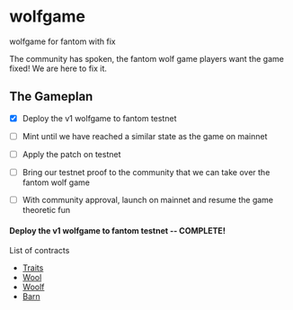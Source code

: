 # wolfgame
wolfgame for fantom with fix

The community has spoken, the fantom wolf game players want the game fixed!  We are here to fix it.  

## The Gameplan 
- [x] Deploy the v1 wolfgame to fantom testnet 
- [ ] Mint until we have reached a similar state as the game on mainnet 
- [ ] Apply the patch on testnet 
- [ ] Bring our testnet proof to the community that we can take over the fantom wolf game 
- [ ] With community approval, launch on mainnet and resume the game theoretic fun


#### Deploy the v1 wolfgame to fantom testnet -- COMPLETE! 

List of contracts 
- [Traits](https://testnet.ftmscan.com/address/0xa5Fb9a4B908B1Fd4dd587f4A9C660928EDEcA4e1)
- [Wool](https://testnet.ftmscan.com/address/0x36cc537BA031DabC9a625af72EB7a64519Fe8d8F)
- [Woolf](https://testnet.ftmscan.com/address/0xF3F0189fa00881715B14d0f0Bd39365a15688824)
- [Barn](https://testnet.ftmscan.com/address/0x1527354AC8d6D0F02f72f27BB84890d006211088)
